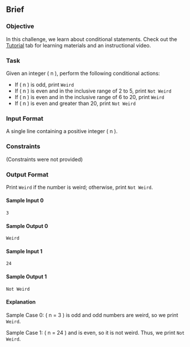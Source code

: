 ## Brief

### Objective
In this challenge, we learn about conditional statements. Check out the [Tutorial](https://www.hackerrank.com/challenges/30-conditional-statements/tutorial) tab for learning materials and an instructional video.

### Task
Given an integer \( n \), perform the following conditional actions:

- If \( n \) is odd, print `Weird`
- If \( n \) is even and in the inclusive range of 2 to 5, print `Not Weird`
- If \( n \) is even and in the inclusive range of 6 to 20, print `Weird`
- If \( n \) is even and greater than 20, print `Not Weird`

### Input Format
A single line containing a positive integer \( n \).

### Constraints
(Constraints were not provided)

### Output Format
Print `Weird` if the number is weird; otherwise, print `Not Weird`.

#### Sample Input 0
```
3
```

#### Sample Output 0
```
Weird
```

#### Sample Input 1
```
24
```

#### Sample Output 1
```
Not Weird
```

#### Explanation
Sample Case 0: \( n = 3 \) is odd and odd numbers are weird, so we print `Weird`.

Sample Case 1: \( n = 24 \) and is even, so it is not weird. Thus, we print `Not Weird`.

